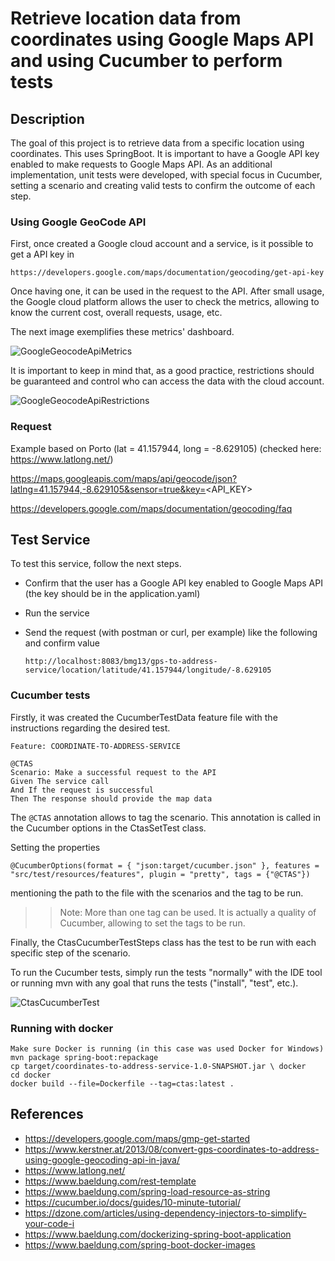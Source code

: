 # Retrieve location data from coordinates using Google Maps API and using Cucumber to perform tests

## Description

The goal of this project is to retrieve data from a specific location using coordinates. This uses SpringBoot.
It is important to have a Google API key enabled to make requests to Google Maps API.
As an additional implementation, unit tests were developed, with special focus in Cucumber, setting a scenario and creating valid tests to confirm the outcome of each step.

### Using Google GeoCode API

First, once created a Google cloud account and a service, is it possible to get a API key in

```https://developers.google.com/maps/documentation/geocoding/get-api-key```

Once having one, it can be used in the request to the API.
After small usage, the Google cloud platform allows the user to check the metrics, allowing to know the current cost, overall requests, usage, etc.

The next image exemplifies these metrics' dashboard.

![GoogleGeocodeApiMetrics](images/GoogleGeocodeApiMetrics.PNG "Google Geocode API metrics.")


It is important to keep in mind that, as a good practice, restrictions should be guaranteed and control who can access the data with the cloud account.

![GoogleGeocodeApiRestrictions](images/GoogleGeocodeApiRestrictions.PNG "Google Geocode API restrictions.")


### Request 

Example based on Porto  (lat = 41.157944, long = -8.629105) (checked here: https://www.latlong.net/)

https://maps.googleapis.com/maps/api/geocode/json?latlng=41.157944,-8.629105&sensor=true&key=<API_KEY>


https://developers.google.com/maps/documentation/geocoding/faq


## Test Service

To test this service, follow the next steps.

- Confirm that the user has a Google API key enabled to Google Maps API (the key should be in the application.yaml)
- Run the service
- Send the request (with postman or curl, per example) like the following and confirm value
   
    ```http://localhost:8083/bmg13/gps-to-address-service/location/latitude/41.157944/longitude/-8.629105```


### Cucumber tests

Firstly, it was created the CucumberTestData feature file with the instructions regarding the desired test.

```
Feature: COORDINATE-TO-ADDRESS-SERVICE

@CTAS
Scenario: Make a successful request to the API
Given The service call
And If the request is successful
Then The response should provide the map data
```

The ```@CTAS``` annotation allows to tag the scenario. This annotation is called in the Cucumber options in the CtasSetTest class.

Setting the properties 

```@CucumberOptions(format = { "json:target/cucumber.json" }, features = "src/test/resources/features", plugin = "pretty", tags = {"@CTAS"})```

mentioning the path to the file with the scenarios and the tag to be run. 

>> Note: More than one tag can be used. It is actually a quality of Cucumber, allowing to set the tags to be run.


Finally, the CtasCucumberTestSteps class has the test to be run with each specific step of the scenario.


To run the Cucumber tests, simply run the tests "normally" with the IDE tool or running mvn with any goal that runs the tests ("install", "test", etc.).

![CtasCucumberTest](images/CtasCucumberTest.PNG "Ctas Cucumber test result.")


### Running with docker
```
Make sure Docker is running (in this case was used Docker for Windows)
mvn package spring-boot:repackage
cp target/coordinates-to-address-service-1.0-SNAPSHOT.jar \ docker
cd docker
docker build --file=Dockerfile --tag=ctas:latest .
```



## References

- https://developers.google.com/maps/gmp-get-started
- https://www.kerstner.at/2013/08/convert-gps-coordinates-to-address-using-google-geocoding-api-in-java/
- https://www.latlong.net/
- https://www.baeldung.com/rest-template
- https://www.baeldung.com/spring-load-resource-as-string
- https://cucumber.io/docs/guides/10-minute-tutorial/
- https://dzone.com/articles/using-dependency-injectors-to-simplify-your-code-i
- https://www.baeldung.com/dockerizing-spring-boot-application
- https://www.baeldung.com/spring-boot-docker-images